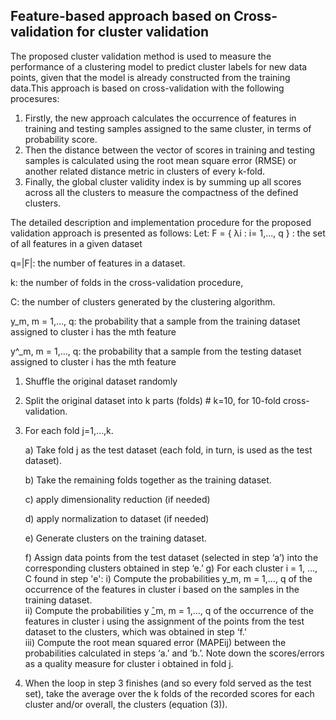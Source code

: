 ## Feature-based approach based on Cross-validation for cluster validation 
The proposed cluster  validation method is used to measure the performance of a clustering model to predict cluster labels for new data points, given that the model is already constructed from the training data.This approach is based on cross-validation with the following procesures: 
 1. Firstly, the new approach calculates the occurrence of features in training and testing samples assigned to the same cluster, in terms of probability score. 
2. Then the distance between the vector of scores in training and testing samples is calculated using the root mean square error (RMSE) or another related distance metric in clusters of every k-fold. 
3. Finally, the global cluster validity index is by summing up all scores across all the clusters to measure the compactness of the defined clusters. 

 The detailed description and implementation procedure for the proposed validation approach is presented as follows: 
 Let:
 F = { λi : i= 1,..., q } :   the set of all features  in a given  dataset
 
 q=|F|:  the number of features in a dataset.
 
 k: the number of folds in the cross-validation procedure,

 C: the number of clusters generated by the clustering algorithm.

 y_m, m = 1,…, q: the probability that a sample from the training dataset assigned to cluster i has the mth  feature 
 
y^_m, m = 1,…, q: the probability that a sample from the testing dataset assigned to cluster i has the mth feature

 1. Shuffle the original dataset randomly 

 2. Split the original dataset into k parts (folds)  # k=10, for 10-fold cross-validation.

3. For each fold j=1,…,k.

 	a) Take fold j as the test dataset (each fold, in turn, is used as the test dataset).
    
	b) Take the remaining folds together as the training dataset.
    
 	c) apply dimensionality reduction (if needed)
    
	d) apply normalization to dataset (if needed) 
    
	e) Generate clusters on the training dataset.
    
	f) Assign data points from the test dataset (selected in step ‘a’) into the corresponding clusters obtained in step ‘e.’
	g) For each cluster i = 1, …, C found in step 'e':
 	   i) Compute the probabilities y_m, m = 1,…, q  of the occurrence of the features  in cluster i based on the samples in the training dataset.       
       ii) Compute the probabilities y ̂_m, m = 1,…, q of the occurrence of the features in cluster i using the assignment of the points from the test dataset to the clusters, which was obtained in step ‘f.’     
  iii) Compute the root mean squared error (MAPEij) between the probabilities calculated in steps ‘a.’ and ‘b.’. Note down the scores/errors as a quality measure for cluster i obtained in fold j.       
 4. When the loop in step 3 finishes (and so every fold served as the test set), take the average over the k folds of the recorded scores for each cluster and/or overall, the clusters (equation (3)). 









